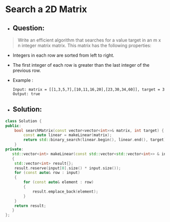 # Search a 2D Matrix
- ## Question:
>Write an efficient algorithm that searches for a value target in an m x n integer matrix matrix. This matrix has the following properties:
>
- Integers in each row are sorted from left to right.
- The first integer of each row is greater than the last integer of the previous row.

- Example :

      Input: matrix = [[1,3,5,7],[10,11,16,20],[23,30,34,60]], target = 3
      Output: true
      
 
- ## Solution:
```cpp
class Solution {
public:
    bool searchMatrix(const vector<vector<int>>& matrix, int target) {
        const auto linear = makeLinear(matrix);
        return std::binary_search(linear.begin(), linear.end(), target);
    }
private:
   std::vector<int> makeLinear(const std::vector<std::vector<int>> & input)
   {
    std::vector<int> result{};
    result.reserve(input[0].size() * input.size());
    for (const auto& row : input)
    {
        for (const auto& element : row)
        {
            result.emplace_back(element);
        }
    }
    return result;
   }
};
```

##
